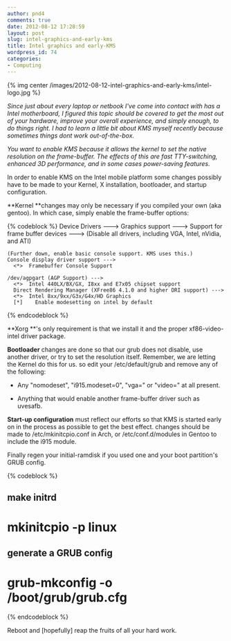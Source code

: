 ```yaml
---
author: pnd4
comments: true
date: 2012-08-12 17:28:59
layout: post
slug: intel-graphics-and-early-kms
title: Intel graphics and early-KMS
wordpress_id: 74
categories:
- Computing
---
```


{% img center /images/2012-08-12-intel-graphics-and-early-kms/intel-logo.jpg %}

_Since just about every laptop or netbook I've come into contact with has a Intel motherboard, I figured this topic should be covered to get the most out of your hardware, improve your overall experience, and simply enough, to do things right. I had to learn a little bit about KMS myself recently because sometimes things dont work out-of-the-box._

_You want to enable KMS because it allows the kernel to set the native resolution on the frame-buffer. The effects of this are fast TTY-switching, enhanced 3D performance, and in some cases power-saving features._

In order to enable KMS on the Intel mobile platform some changes possibly have to be made to your Kernel, X installation, bootloader, and startup configuration.

**Kernel **changes may only be necessary if you compiled your own (aka gentoo). In which case, simply enable the frame-buffer options:

{% codeblock %}
Device Drivers --->
  Graphics support --->
    Support for frame buffer devices --->
    (Disable all drivers, including VGA, Intel, nVidia, and ATI)

    (Further down, enable basic console support. KMS uses this.)
    Console display driver support --->
      <*>  Framebuffer Console Support

    /dev/agpgart (AGP Support) --->
      <*>  Intel 440LX/BX/GX, I8xx and E7x05 chipset support
      Direct Rendering Manager (XFree86 4.1.0 and higher DRI support) --->
      <*>  Intel 8xx/9xx/G3x/G4x/HD Graphics
      [*]    Enable modesetting on intel by default
{% endcodeblock %}

**Xorg **'s only requirement is that we install it and the proper xf86-video-intel driver package.

**Bootloader** changes are done so that our grub does not disable, use another driver, or try to set the resolution itself. Remember, we are letting the Kernel do this for us. so edit your /etc/default/grub and remove any of the following:



	
  * Any "nomodeset", "i915.modeset=0", "vga=" or "video=" at all present.

	
  * Anything that would enable another frame-buffer driver such as uvesafb.


**Start-up configuration** must reflect our efforts so that KMS is started early on in the process as possible to get the best effect. changes should be made to /etc/mkinitcpio.conf in Arch, or /etc/conf.d/modules in Gentoo to include the i915 module.

Finally regen your initial-ramdisk if you used one and your boot partition's GRUB config.

{% codeblock %}
## make initrd
# mkinitcpio -p linux
## generate a GRUB config
# grub-mkconfig -o /boot/grub/grub.cfg
{% endcodeblock %}


Reboot and [hopefully] reap the fruits of all your hard work.
